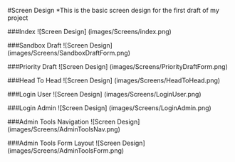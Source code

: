 #Screen Design
*This is the basic screen design for the first draft of my project

###Index
![Screen Design] (images/Screens/index.png)

###Sandbox Draft
![Screen Design] (images/Screens/SandboxDraftForm.png)

###Priority Draft
![Screen Design] (images/Screens/PriorityDraftForm.png)

###Head To Head
![Screen Design] (images/Screens/HeadToHead.png)

###Login User
![Screen Design] (images/Screens/LoginUser.png)

###Login Admin
![Screen Design] (images/Screens/LoginAdmin.png)

###Admin Tools Navigation
![Screen Design] (images/Screens/AdminToolsNav.png)

###Admin Tools Form Layout
![Screen Design] (images/Screens/AdminToolsForm.png)